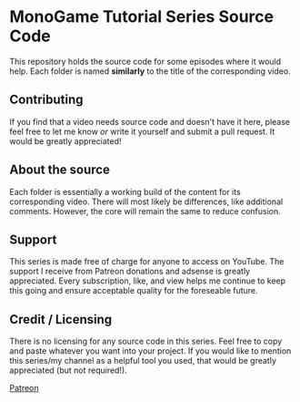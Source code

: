# MonoGame Tutorial Series Source Code

This repository holds the source code for some episodes where it would help. Each folder is named __similarly__ to the title of the corresponding video.

## Contributing

If you find that a video needs source code and doesn't have it here, please feel free to let me know *or* write it yourself and submit a pull request. It would be greatly appreciated!

## About the source

Each folder is essentially a working build of the content for its corresponding video. There will most likely be differences, like additional comments. However, the core will remain the same to reduce confusion.

## Support

This series is made free of charge for anyone to access on YouTube. The support I receive from Patreon donations and adsense is greatly appreciated. Every subscription, like, and view helps me continue to keep this going and ensure acceptable quality for the foreseable future.

## Credit / Licensing

There is no licensing for any source code in this series. Feel free to copy and paste whatever you want into your project. If you would like to mention this series/my channel as a helpful tool you used, that would be greatly appreciated (but not required!).

[Patreon](https://patreon.com/codingwithsphere)